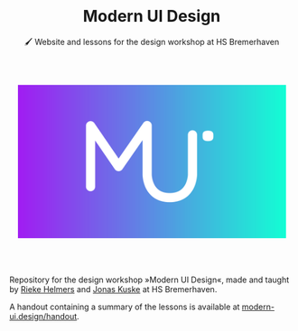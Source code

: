 <br>

<h1 align=center>Modern UI Design</h1>
<p align=center>🖌 Website and lessons for the design workshop at HS Bremerhaven</p>

<br>
<br>

<p align=center>
<a href="https://modern-ui.design"><img src="assets/images/snippet.png" width="475"></a>
</p>

<br>
<br>

Repository for the design workshop »Modern UI Design«, made and taught by
[Rieke Helmers](https://riekehelmers.com) and [Jonas Kuske](https://jonaskuske.com) at HS Bremerhaven.

A handout containing a summary of the lessons is available at [modern-ui.design/handout](https://modern-ui.design/handout).

